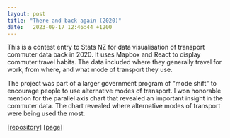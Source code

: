 ```yaml
---
layout: post
title: "There and back again (2020)"
date:   2023-09-17 12:46:44 +1200
---
```


This is a contest entry to Stats NZ for data visualisation of transport commuter data back in 2020. It uses Mapbox and React to display commuter travel habits. The data included where they generally travel for work, from where, and what mode of transport they use.

The project was part of a larger government program of "mode shift" to encourage people to use alternative modes of transport. I won honorable mention for the parallel axis chart that revealed an important insight in the commuter data. The chart revealed where alternative modes of transport were being used the most.

[[repository]](https://github.com/rowinf/there-and-back-again)
[[page]](https://rowinf.github.io/there-and-back-again/)
